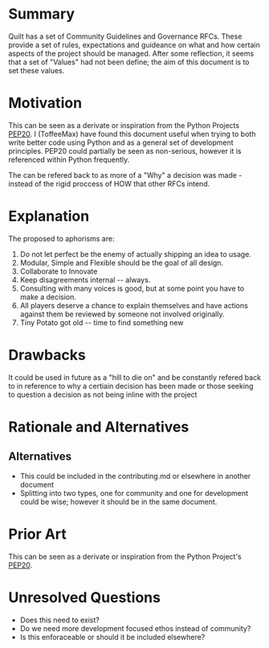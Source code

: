 # Summary

Quilt has a set of Community Guidelines and Governance RFCs. These provide a set of rules, expectations and guideance on what and how certain aspects of the project should be managed. After some reflection, it seems that a set of "Values" had not been define; the aim of this document is to set these values.

# Motivation

This can be seen as a derivate or inspiration from the Python Projects [PEP20](https://www.python.org/dev/peps/pep-0020/). I (ToffeeMax) have found this document useful when trying to both write better code using Python and as a general set of development principles. PEP20 could partially be seen as non-serious, however it is referenced within Python frequently. 

The can be refered back to as more of a "Why" a decision was made - instead of the rigid proccess of HOW that other RFCs intend.


# Explanation

The proposed to aphorisms are:

1. Do not let perfect be the enemy of actually shipping an idea to usage.
2. Modular, Simple and Flexible should be the goal of all design.
3. Collaborate to Innovate
4. Keep disagreements internal -- always.
5. Consulting with many voices is good, but at some point you have to make a decision.  
6. All players deserve a chance to explain themselves and have actions against them be reviewed by someone not involved originally.
7. Tiny Potato got old -- time to find something new


# Drawbacks

It could be used in future as a "hill to die on" and be constantly refered back to in reference to why a certiain decision has been made or those seeking to question a decision as not being inline with the project

# Rationale and Alternatives

## Alternatives
- This could be included in the contributing.md or elsewhere in another document
- Splitting into two types, one for community and one for development could be wise; however it should be in the same document.

# Prior Art

This can be seen as a derivate or inspiration from the Python Project's [PEP20](https://www.python.org/dev/peps/pep-0020/).

# Unresolved Questions

- Does this need to exist?
- Do we need more development focused ethos instead of community?
- Is this enforaceable or should it be included elsewhere?
 
